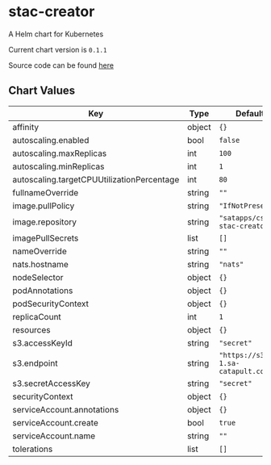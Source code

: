 stac-creator
============
A Helm chart for Kubernetes

Current chart version is `0.1.1`

Source code can be found [here](https://github.com/SatelliteApplicationsCatapult/cs-stac-creator)



## Chart Values

| Key | Type | Default | Description |
|-----|------|---------|-------------|
| affinity | object | `{}` |  |
| autoscaling.enabled | bool | `false` |  |
| autoscaling.maxReplicas | int | `100` |  |
| autoscaling.minReplicas | int | `1` |  |
| autoscaling.targetCPUUtilizationPercentage | int | `80` |  |
| fullnameOverride | string | `""` |  |
| image.pullPolicy | string | `"IfNotPresent"` |  |
| image.repository | string | `"satapps/cs-stac-creator"` |  |
| imagePullSecrets | list | `[]` |  |
| nameOverride | string | `""` |  |
| nats.hostname | string | `"nats"` |  |
| nodeSelector | object | `{}` |  |
| podAnnotations | object | `{}` |  |
| podSecurityContext | object | `{}` |  |
| replicaCount | int | `1` |  |
| resources | object | `{}` |  |
| s3.accessKeyId | string | `"secret"` |  |
| s3.endpoint | string | `"https://s3-uk-1.sa-catapult.co.uk"` |  |
| s3.secretAccessKey | string | `"secret"` |  |
| securityContext | object | `{}` |  |
| serviceAccount.annotations | object | `{}` |  |
| serviceAccount.create | bool | `true` |  |
| serviceAccount.name | string | `""` |  |
| tolerations | list | `[]` |  |
